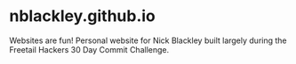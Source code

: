 # nblackley.github.io
Websites are fun!  Personal website for Nick Blackley built largely during the Freetail Hackers 30 Day Commit Challenge.